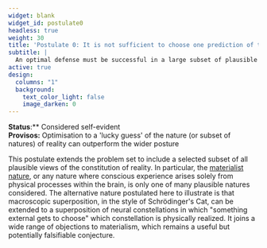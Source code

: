 ```yaml
---
widget: blank
widget_id: postulate0
headless: true
weight: 30
title: 'Postulate 0: It is not sufficient to choose one prediction of the future and create defenses adequate to only that future'
subtitle: |
  An optimal defense must be successful in a large subset of plausible realities
active: true
design:
  columns: "1"
  background:
    text_color_light: false
    image_darken: 0
---
```

**Status**:** Considered self-evident  
**Provisos:** Optimisation to a 'lucky guess' of the nature (or subset of natures) of reality can outperform the wider posture  
  
This postulate extends the problem set to include a selected subset of all plausible views of the constitution of reality.  In particular, the [materialist nature](/reality/#physicalism), or any nature where conscious experience arises solely from physical processes
within the brain, is only one of many plausible natures considered.  The alternative nature postulated here to illustrate is that macroscopic
superposition, in the style of Schrödinger's Cat, can be extended to a superposition of neural constellations in which "something external
gets to choose" which constellation is physically realized.  It joins a wide range of objections to materialism, which remains a useful but
potentially falsifiable conjecture.
